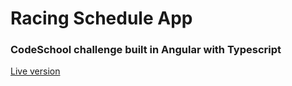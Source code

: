 # Racing Schedule App

### CodeSchool challenge built in Angular with Typescript
<a href='https://granam180.github.io/my-sites/angular02/' target='_blank'>Live version</a>
